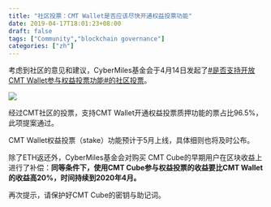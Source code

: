 ```yaml
---
title: "社区投票：CMT Wallet是否应该尽快开通权益投票功能"
date: 2019-04-17T18:01:23+08:00
draft: false
tags: ["Community","blockchain governance"]
categories: ["zh"]
---
```


考虑到社区的意见和建议，CyberMiles基金会于4月14日发起了[#是否支持开放CMT Wallet参与权益投票功能#的社区投票](http://community-vote.codeislaw.co/posts/20190412-stake-zh/)。

![](/images/20190417-vote#2-01.png)

经过CMT社区的投票，支持CMT Wallet开通权益投票质押功能的票占比96.5%，此项提案通过。

CMT Wallet权益投票（stake）功能预计于5月上线，具体细则也将及时公布。

除了ETH返还外，CyberMiles基金会对购买 CMT Cube的早期用户在区块收益上进行了补偿：**同等条件下，使用CMT Cube参与权益投票的收益要比CMT Wallet的收益高20%，时间持续到2020年4月。**

再次提示，请保护好CMT Cube的密钥与助记词。




